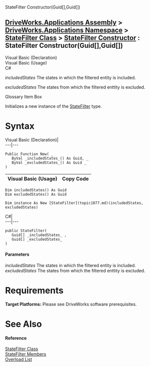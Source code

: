 StateFilter Constructor(Guid[],Guid[])   
  
[DriveWorks.Applications Assembly](topic13.md) > [DriveWorks.Applications Namespace](topic16.md) > [StateFilter Class](topic1077.md) > [StateFilter Constructor](topic1083.md) : StateFilter Constructor(Guid[],Guid[])  
---  
  
Visual Basic (Declaration)    
Visual Basic (Usage)    
C# 

_includedStates_
    The states in which the filtered entity is included.

_excludedStates_
    The states from which the filtered enttity is excluded.

Glossary Item Box

Initializes a new instance of the [StateFilter](topic1077.md) type. 

# Syntax

Visual Basic (Declaration)|   
---|---  
      
    
    Public Function New( _
       ByVal _includedStates_() As Guid, _
       ByVal _excludedStates_() As Guid _
    )  
  
Visual Basic (Usage)| Copy Code  
---|---  
      
    
    Dim includedStates() As Guid
    Dim excludedStates() As Guid
     
    Dim instance As New [StateFilter](topic1077.md)(includedStates, excludedStates)  
  
C#|   
---|---  
      
    
    public StateFilter( 
       Guid[] _includedStates_ ,
       Guid[] _excludedStates_
    )  
  
#### Parameters

 _includedStates_
    The states in which the filtered entity is included.
_excludedStates_
    The states from which the filtered enttity is excluded.

# Requirements

**Target Platforms:** Please see DriveWorks software prerequisites.

# See Also

#### Reference

[StateFilter Class](topic1077.md)   
[StateFilter Members](topic1078.md)   
[Overload List](topic1083.md)



